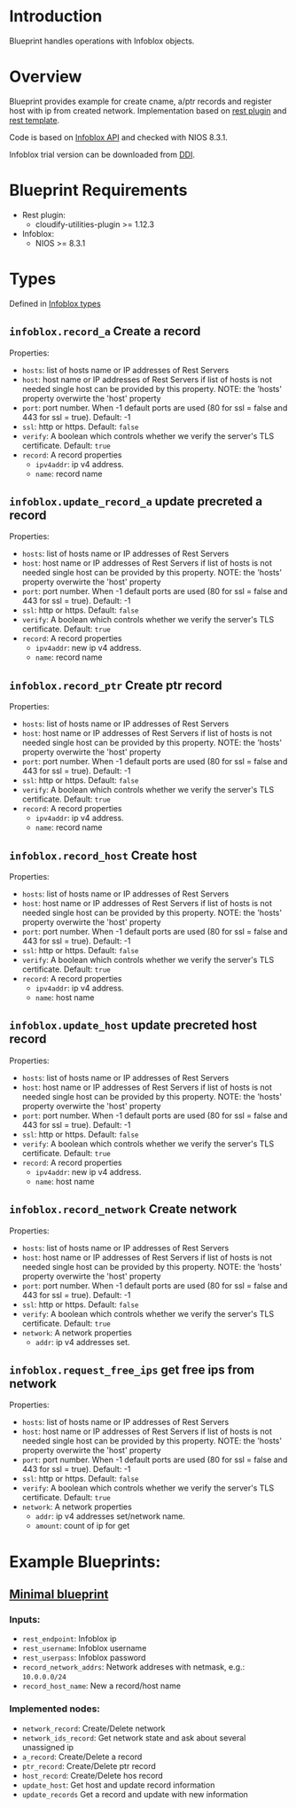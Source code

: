 # Introduction

Blueprint handles operations with Infoblox objects.

# Overview

Blueprint provides example for create cname, a/ptr records and register host
with ip from created network. Implementation based on
[rest plugin](https://github.com/cloudify-incubator/cloudify-utilities-plugin/blob/master/cloudify_rest/README.md)
and
[rest template](https://github.com/cloudify-incubator/cloudify-utilities-plugins-sdk#rest-yaml-template-format).

Code is based on
[Infoblox API](https://www.infoblox.com/wp-content/uploads/infoblox-deployment-infoblox-rest-api.pdf)
and checked with NIOS 8.3.1.

Infoblox trial version can be downloaded from [DDI](https://info.infoblox.com/WW_FY17_OS_PE_OrganicGlossary-DDI).

# Blueprint Requirements

* Rest plugin:
    * cloudify-utilities-plugin >= 1.12.3
* Infoblox:
    * NIOS >= 8.3.1

# Types

Defined in [Infoblox types](infoblox.yaml)

## `infoblox.record_a` Create a record

Properties:
* `hosts`: list of hosts name or IP addresses of Rest Servers
* `host`: host name or IP addresses of Rest Servers if list of hosts is not
  needed single host can be provided by this property. NOTE: the 'hosts'
  property overwirte the 'host' property
* `port`: port number. When -1 default ports are used (80 for ssl = false
  and 443 for ssl = true). Default: -1
* `ssl`: http or https. Default: `false`
* `verify`: A boolean which controls whether we verify the server's TLS
  certificate. Default: `true`
* `record`: A record properties
  * `ipv4addr`: ip v4 address.
  * `name`: record name

## `infoblox.update_record_a` update precreted a record

Properties:
* `hosts`: list of hosts name or IP addresses of Rest Servers
* `host`: host name or IP addresses of Rest Servers if list of hosts is not
  needed single host can be provided by this property. NOTE: the 'hosts'
  property overwirte the 'host' property
* `port`: port number. When -1 default ports are used (80 for ssl = false
  and 443 for ssl = true). Default: -1
* `ssl`: http or https. Default: `false`
* `verify`: A boolean which controls whether we verify the server's TLS
  certificate. Default: `true`
* `record`: A record properties
  * `ipv4addr`: new ip v4 address.
  * `name`: record name

## `infoblox.record_ptr` Create ptr record

Properties:
* `hosts`: list of hosts name or IP addresses of Rest Servers
* `host`: host name or IP addresses of Rest Servers if list of hosts is not
  needed single host can be provided by this property. NOTE: the 'hosts'
  property overwirte the 'host' property
* `port`: port number. When -1 default ports are used (80 for ssl = false
  and 443 for ssl = true). Default: -1
* `ssl`: http or https. Default: `false`
* `verify`: A boolean which controls whether we verify the server's TLS
  certificate. Default: `true`
* `record`: A record properties
  * `ipv4addr`: ip v4 address.
  * `name`: record name

## `infoblox.record_host` Create host

Properties:
* `hosts`: list of hosts name or IP addresses of Rest Servers
* `host`: host name or IP addresses of Rest Servers if list of hosts is not
  needed single host can be provided by this property. NOTE: the 'hosts'
  property overwirte the 'host' property
* `port`: port number. When -1 default ports are used (80 for ssl = false
  and 443 for ssl = true). Default: -1
* `ssl`: http or https. Default: `false`
* `verify`: A boolean which controls whether we verify the server's TLS
  certificate. Default: `true`
* `record`: A record properties
  * `ipv4addr`: ip v4 address.
  * `name`: host name

## `infoblox.update_host` update precreted host record

Properties:
* `hosts`: list of hosts name or IP addresses of Rest Servers
* `host`: host name or IP addresses of Rest Servers if list of hosts is not
  needed single host can be provided by this property. NOTE: the 'hosts'
  property overwirte the 'host' property
* `port`: port number. When -1 default ports are used (80 for ssl = false
  and 443 for ssl = true). Default: -1
* `ssl`: http or https. Default: `false`
* `verify`: A boolean which controls whether we verify the server's TLS
  certificate. Default: `true`
* `record`: A record properties
  * `ipv4addr`: new ip v4 address.
  * `name`: host name

## `infoblox.record_network` Create network

Properties:
* `hosts`: list of hosts name or IP addresses of Rest Servers
* `host`: host name or IP addresses of Rest Servers if list of hosts is not
  needed single host can be provided by this property. NOTE: the 'hosts'
  property overwirte the 'host' property
* `port`: port number. When -1 default ports are used (80 for ssl = false
  and 443 for ssl = true). Default: -1
* `ssl`: http or https. Default: `false`
* `verify`: A boolean which controls whether we verify the server's TLS
  certificate. Default: `true`
* `network`: A network properties
  * `addr`: ip v4 addresses set.

## `infoblox.request_free_ips` get free ips from network

Properties:
* `hosts`: list of hosts name or IP addresses of Rest Servers
* `host`: host name or IP addresses of Rest Servers if list of hosts is not
  needed single host can be provided by this property. NOTE: the 'hosts'
  property overwirte the 'host' property
* `port`: port number. When -1 default ports are used (80 for ssl = false
  and 443 for ssl = true). Default: -1
* `ssl`: http or https. Default: `false`
* `verify`: A boolean which controls whether we verify the server's TLS
  certificate. Default: `true`
* `network`: A network properties
  * `addr`: ip v4 addresses set/network name.
  * `amount`: count of ip for get

# Example Blueprints:

## [Minimal blueprint](example-infoblox-blueprint.yaml)

### Inputs:
* `rest_endpoint`: Infoblox ip
* `rest_username`: Infoblox username
* `rest_userpass`: Infoblox password
* `record_network_addrs`: Network addreses with netmask, e.g.: `10.0.0.0/24`
* `record_host_name`: New a record/host name

### Implemented nodes:
* `network_record`: Create/Delete network
* `network_ids_record`: Get network state and ask about several unassigned ip
* `a_record`: Create/Delete a record
* `ptr_record`: Create/Delete ptr record
* `host_record`: Create/Delete hos record
* `update_host`: Get host and update record information
* `update_records` Get a record and update with new information
